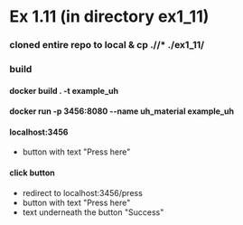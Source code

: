 
# Ex 1.11 (in directory ex1_11)

### cloned entire repo to local & cp ./<localdir>/\* ./ex1_11/

### build

#### docker build . -t example_uh

#### docker run -p 3456:8080 --name uh_material example_uh

#### localhost:3456
- button with text "Press here"
#### click button
- redirect to localhost:3456/press
- button with text "Press here"
- text underneath the button "Success"
